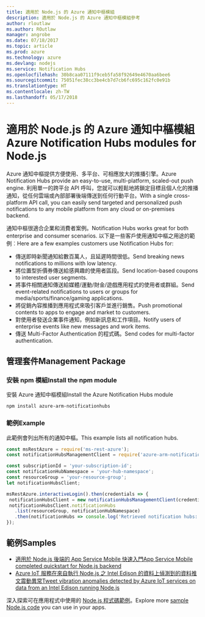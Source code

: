 ```yaml
---
title: 適用於 Node.js 的 Azure 通知中樞模組
description: 適用於 Node.js 的 Azure 通知中樞模組參考
author: rloutlaw
ms.author: ROutlaw
manager: angrobe
ms.date: 07/18/2017
ms.topic: article
ms.prod: azure
ms.technology: azure
ms.devlang: nodejs
ms.service: Notification Hubs
ms.openlocfilehash: 30b8caa07111f9ceb5fa58f92649e4670aa6bee6
ms.sourcegitcommit: 75051fec38cc3be4cb7d7cb6fc695c162fc0e91b
ms.translationtype: HT
ms.contentlocale: zh-TW
ms.lasthandoff: 05/17/2018
---
```

# <a name="azure-notification-hubs-modules-for-nodejs"></a><span data-ttu-id="438c7-103">適用於 Node.js 的 Azure 通知中樞模組</span><span class="sxs-lookup"><span data-stu-id="438c7-103">Azure Notification Hubs modules for Node.js</span></span>

<span data-ttu-id="438c7-104">Azure 通知中樞提供方便使用、多平台、可相應放大的推播引擎。</span><span class="sxs-lookup"><span data-stu-id="438c7-104">Azure Notification Hubs provide an easy-to-use, multi-platform, scaled-out push engine.</span></span> <span data-ttu-id="438c7-105">利用單一的跨平台 API 呼叫，您就可以輕鬆地將鎖定目標且個人化的推播通知，從任何雲端或內部部署後端傳送到任何行動平台。</span><span class="sxs-lookup"><span data-stu-id="438c7-105">With a single cross-platform API call, you can easily send targeted and personalized push notifications to any mobile platform from any cloud or on-premises backend.</span></span>

<span data-ttu-id="438c7-106">通知中樞很適合企業和消費者案例。</span><span class="sxs-lookup"><span data-stu-id="438c7-106">Notification Hubs works great for both enterprise and consumer scenarios.</span></span> <span data-ttu-id="438c7-107">以下是一些客戶使用通知中樞之用途的範例︰</span><span class="sxs-lookup"><span data-stu-id="438c7-107">Here are a few examples customers use Notification Hubs for:</span></span>
- <span data-ttu-id="438c7-108">傳送即時新聞通知給數百萬人，且延遲時間很低。</span><span class="sxs-lookup"><span data-stu-id="438c7-108">Send breaking news notifications to millions with low latency.</span></span>
- <span data-ttu-id="438c7-109">將位置型折價券傳送給感興趣的使用者區段。</span><span class="sxs-lookup"><span data-stu-id="438c7-109">Send location-based coupons to interested user segments.</span></span>
- <span data-ttu-id="438c7-110">將事件相關通知傳送給媒體/運動/財金/遊戲應用程式的使用者或群組。</span><span class="sxs-lookup"><span data-stu-id="438c7-110">Send event-related notifications to users or groups for media/sports/finance/gaming applications.</span></span>
- <span data-ttu-id="438c7-111">將促銷內容推播到應用程式來吸引客戶並進行銷售。</span><span class="sxs-lookup"><span data-stu-id="438c7-111">Push promotional contents to apps to engage and market to customers.</span></span>
- <span data-ttu-id="438c7-112">對使用者發送企業事件通知，例如新訊息和工作項目。</span><span class="sxs-lookup"><span data-stu-id="438c7-112">Notify users of enterprise events like new messages and work items.</span></span>
- <span data-ttu-id="438c7-113">傳送 Multi-Factor Authentication 的程式碼。</span><span class="sxs-lookup"><span data-stu-id="438c7-113">Send codes for multi-factor authentication.</span></span>

## <a name="management-package"></a><span data-ttu-id="438c7-114">管理套件</span><span class="sxs-lookup"><span data-stu-id="438c7-114">Management Package</span></span>

### <a name="install-the-npm-module"></a><span data-ttu-id="438c7-115">安裝 npm 模組</span><span class="sxs-lookup"><span data-stu-id="438c7-115">Install the npm module</span></span>

<span data-ttu-id="438c7-116">安裝 Azure 通知中樞模組</span><span class="sxs-lookup"><span data-stu-id="438c7-116">Install the Azure Notification Hubs module</span></span> 

```bash
npm install azure-arm-notificationhubs
```

### <a name="example"></a><span data-ttu-id="438c7-117">範例</span><span class="sxs-lookup"><span data-stu-id="438c7-117">Example</span></span>

<span data-ttu-id="438c7-118">此範例會列出所有的通知中樞。</span><span class="sxs-lookup"><span data-stu-id="438c7-118">This example lists all notification hubs.</span></span>

 ```javascript
const msRestAzure = require('ms-rest-azure');
const notificationHubsManagementClient = require('azure-arm-notificationhubs');

const subscriptionId = 'your-subscription-id';
const notificationHubNamespace = 'your-hub-namespace';
const resourceGroup = 'your-resource-group';
let notificationHubsClient;

msRestAzure.interactiveLogin().then(credentials => {
  notificationHubsClient = new notificationHubsManagementClient(credentials, subscriptionId);
  notificationHubsClient.notificationHubs
    .list(resourceGroup, notificationHubNamespace)
    .then(notificationHubs => console.log('Retrieved notification hubs: ', notificationHubs));
});
```

## <a name="samples"></a><span data-ttu-id="438c7-119">範例</span><span class="sxs-lookup"><span data-stu-id="438c7-119">Samples</span></span>

* [<span data-ttu-id="438c7-120">適用於 Node.js 後端的 App Service Mobile 快速入門</span><span class="sxs-lookup"><span data-stu-id="438c7-120">App Service Mobile completed quickstart for Node.js backend</span></span>](https://azure.microsoft.com/resources/samples/app-service-mobile-nodejs-backend-quickstart/)
* [<span data-ttu-id="438c7-121">Azure IoT 服務在來自執行 Node.js 之 Intel Edison 的資料上偵測到的資料推文震動異常</span><span class="sxs-lookup"><span data-stu-id="438c7-121">Tweet vibration anomalies detected by Azure IoT services on data from an Intel Edison running Node.js</span></span>](https://azure.microsoft.com/resources/samples/iot-hub-nodejs-intel-edison-vibration-anomaly-detection/)

<span data-ttu-id="438c7-122">深入探索可在應用程式中使用的 [Node.js 程式碼範例](https://azure.microsoft.com/resources/samples/?platform=nodejs)。</span><span class="sxs-lookup"><span data-stu-id="438c7-122">Explore more [sample Node.js code](https://azure.microsoft.com/resources/samples/?platform=nodejs) you can use in your apps.</span></span>
